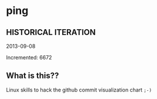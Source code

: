 # ping

## HISTORICAL ITERATION
2013-09-08

Incremented: 6672

## What is this?? 
Linux skills to hack the github commit visualization chart `;-)`
